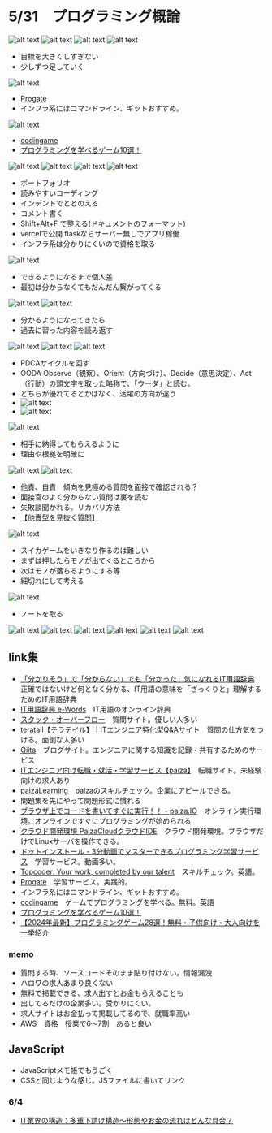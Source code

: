 # 5/31　プログラミング概論

![alt text](image-39.png)
![alt text](image-40.png)
![alt text](image-41.png)
![alt text](image-42.png)

- 目標を大きくしすぎない
- 少しずつ足していく

![alt text](image-43.png)

- [Progate](https://prog-8.com/dashboard)
- インフラ系にはコマンドライン、ギットおすすめ。

![alt text](image-44.png)

- [codingame](https://www.codingame.com/start/)
- [プログラミングを学べるゲーム10選！](https://kredo.jp/media/programming-game-easy/)

![alt text](image-45.png)
![alt text](image-46.png)
![alt text](image-47.png)
![alt text](image-48.png)

- ポートフォリオ
- 読みやすいコーディング
- インデントでととのえる
- コメント書く
- Shift+Alt+F で整える(ドキュメントのフォーマット)
- vercelで公開 flaskならサーバー無しでアプリ稼働
- インフラ系は分かりにくいので資格を取る

![alt text](image-49.png)

- できるようになるまで個人差
- 最初は分からなくてもだんだん繋がってくる

![alt text](image-50.png)
![alt text](image-51.png)

- 分かるようになってきたら
- 過去に習った内容を読み返す

![alt text](image-52.png)
![alt text](image-53.png)
![alt text](image-54.png)

- PDCAサイクルを回す
- OODA Observe（観察）、Orient（方向づけ）、Decide（意思決定）、Act（行動）の頭文字を取った略称で、「ウーダ」と読む。
- どちらが優れてるとかはなく、活躍の方向が違う
- ![alt text](image-60.png)
- ![alt text](image-55.png)

![alt text](image-58.png)

- 相手に納得してもらえるように
- 理由や根拠を明確に

![alt text](image-59.png)
![alt text](image-61.png)

- 他責、自責　傾向を見極める質問を面接で確認される？
- 面接官のよく分からない質問は裏を読む
- 失敗談聞かれる。リカバリ方法
- [【他責型を見抜く質問】](https://weekly-net.co.jp/blog/hashimoto/3502/)

![alt text](image-62.png)

- スイカゲームをいきなり作るのは難しい
- まずは押したらモノが出てくるところから
- 次はモノが落ちるようにする等
- 細切れにして考える

![alt text](image-63.png)

- ノートを取る

![alt text](image-64.png)
![alt text](image-65.png)
![alt text](image-66.png)
![alt text](image-67.png)
![alt text](image-68.png)
![alt text](image-69.png)

## link集

- [「分かりそう」で「分からない」でも「分かった」気になれるIT用語辞典](https://wa3.i-3-i.info/)　正確ではないけど何となく分かる、IT用語の意味を「ざっくりと」理解するためのIT用語辞典
- [IT用語辞典 e-Words](https://e-words.jp/)　IT用語のオンライン辞典
- [スタック・オーバーフロー](https://ja.stackoverflow.com/)　質問サイト。優しい人多い
- [teratail【テラテイル】｜ITエンジニア特化型Q&Aサイト](https://teratail.com/)　質問の仕方気をつける。面倒な人多い
- [Qiita](https://qiita.com/)　ブログサイト。エンジニアに関する知識を記録・共有するためのサービス
- [ITエンジニア向け転職・就活・学習サービス【paiza】](https://paiza.jp/)　転職サイト。未経験向けの求人あり
- [paizaLearning](https://paiza.jp/works)　paizaのスキルチェック。企業にアピールできる。
- 問題集を先にやって問題形式に慣れる
- [ブラウザ上でコードを書いてすぐに実行！！ - paiza.IO](https://paiza.io/ja)　オンライン実行環境。オンラインですぐにプログラミングが始められる
- [クラウド開発環境 PaizaCloudクラウドIDE](https://paiza.cloud/ja/)　クラウド開発環境。ブラウザだけでLinuxサーバを操作できる。
- [ドットインストール - 3分動画でマスターできるプログラミング学習サービス](https://dotinstall.com/)　学習サービス。動画多い。
- [Topcoder: Your work, completed by our talent](https://topcoder.com/)　スキルチェック。英語。
- [Progate](https://prog-8.com/dashboard)　学習サービス。実践的。
- インフラ系にはコマンドライン、ギットおすすめ。
- [codingame](https://www.codingame.com/start/)　ゲームでプログラミングを学べる。無料。英語
- [プログラミングを学べるゲーム10選！](https://kredo.jp/media/programming-game-easy/)
- [【2024年最新】プログラミングゲーム28選！無料・子供向け・大人向けを一挙紹介](https://www.sejuku.net/blog/119223)

### memo

- 質問する時、ソースコードそのまま貼り付けない。情報漏洩
- ハロワの求人あまり良くない
- 無料で掲載できる、求人出すとお金もらえることも
- 出してるだけの企業多い。受かりにくい。
- 求人サイトはお金払って掲載してるので、就職率高い
- AWS　資格　授業で6～7割　あると良い

## JavaScript

- JavaScriptメモ帳でもうごく
- CSSと同じような感じ。JSファイルに書いてリンク

### 6/4

- [IT業界の構造：多重下請け構造～形態やお金の流れはどんな具合？](https://tsukisame.wafflecell.com/itjbad/index.php/structure/)